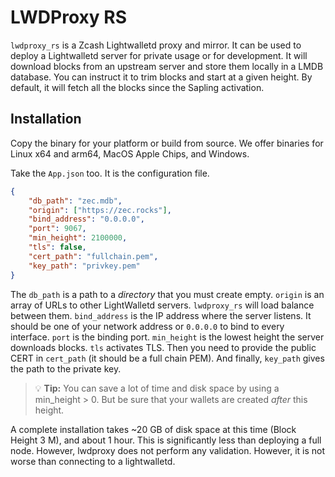 # LWDProxy RS

`lwdproxy_rs` is a Zcash Lightwalletd proxy and mirror. It can be used to deploy
a Lightwalletd server for private usage or for development. It will download
blocks from an upstream server and store them locally in a LMDB database. You
can instruct it to trim blocks and start at a given height. By default, it will
fetch all the blocks since the Sapling activation.

## Installation

Copy the binary for your platform or build from source. We offer binaries for
Linux x64 and arm64, MacOS Apple Chips, and Windows.

Take the `App.json` too. It is the configuration file.

```json
{
    "db_path": "zec.mdb",
    "origin": ["https://zec.rocks"],
    "bind_address": "0.0.0.0",
    "port": 9067,
    "min_height": 2100000,
    "tls": false,
    "cert_path": "fullchain.pem",
    "key_path": "privkey.pem"
}
```

The `db_path` is a path to a *directory* that you must create empty.
`origin` is an array of URLs to other LightWalletd servers. `lwdproxy_rs` will
load balance between them. `bind_address` is the IP address where the server
listens. It should be one of your network address or `0.0.0.0` to bind to every
interface. `port` is the binding port. `min_height` is the lowest height the
server downloads blocks. `tls` activates TLS. Then you need to provide the
public CERT in `cert_path` (it should be a full chain PEM). And finally,
`key_path` gives the path to the private key.

> 💡 **Tip:** You can save a lot of time and disk space by using a min_height > 0.
> But be sure that your wallets are created *after* this height.

A complete installation takes ~20 GB of disk space at this time (Block Height 3
M), and about 1 hour. This is significantly less than deploying a full node.
However, lwdproxy does not perform any validation. However, it is not worse than
connecting to a lightwalletd.
